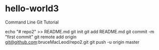 # hello-world3
Command Line Git Tutorial

echo "# repo2" >> README.md
git init
git add README.md
git commit -m "first commit"
git remote add origin git@github.com:bruceMacLeod/repo2.git
git push -u origin master
